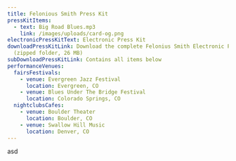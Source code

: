 ```yaml
---
title: Felonious Smith Press Kit
pressKitItems:
  - text: Big Road Blues.mp3
    link: /images/uploads/card-og.png
electronicPressKitText: Electronic Press Kit
downloadPressKitLink: Download the complete Felonius Smith Electronic Press Kit
  (zipped folder, 26 MB)
subDownloadPressKitLink: Contains all items below
performanceVenues:
  fairsFestivals:
    - venue: Evergreen Jazz Festival
      location: Evergreen, CO
    - venue: Blues Under The Bridge Festival
      location: Colorado Springs, CO
  nightclubsCafes:
    - venue: Boulder Theater
      location: Boulder, CO
    - venue: Swallow Hill Music
      location: Denver, CO
---
```

asd